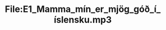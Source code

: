 ---
title: File:E1_Mamma_mín_er_mjög_góð_í_íslensku.mp3
recording of: Mamma mín er mjög góð í íslensku.
reading speed: slow
speaker: E
license: CC0
---
